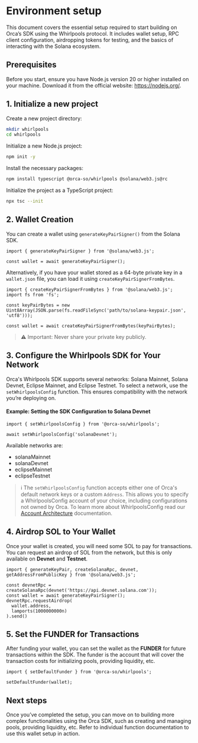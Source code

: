 # Environment setup

This document covers the essential setup required to start building on Orca’s SDK using the Whirlpools protocol. It includes wallet setup, RPC client configuration, airdropping tokens for testing, and the basics of interacting with the Solana ecosystem.

## Prerequisites

Before you start, ensure you have Node.js version 20 or higher installed on your machine. Download it from the official website: https://nodejs.org/.

## 1. Initialize a new project
Create a new project directory:

```bash
mkdir whirlpools
cd whirlpools
```

Initialize a new Node.js project:

```bash
npm init -y
```

Install the necessary packages:

```bash
npm install typescript @orca-so/whirlpools @solana/web3.js@rc
```

Initialize the project as a TypeScript project:

```bash
npx tsc --init
```

## 2. Wallet Creation

You can create a wallet using `generateKeyPairSigner()` from the Solana SDK.

```tsx
import { generateKeyPairSigner } from '@solana/web3.js';

const wallet = await generateKeyPairSigner();
```

Alternatively, if you have your wallet stored as a 64-byte private key in a `wallet.json` file, you can load it using `createKeyPairSignerFromBytes`.

```tsx
import { createKeyPairSignerFromBytes } from '@solana/web3.js';
import fs from 'fs';

const keyPairBytes = new Uint8Array(JSON.parse(fs.readFileSync('path/to/solana-keypair.json', 'utf8')));

const wallet = await createKeyPairSignerFromBytes(keyPairBytes);
```

> ⚠️ Important: Never share your private key publicly.

## 3. Configure the Whirlpools SDK for Your Network
Orca's Whirlpools SDK supports several networks: Solana Mainnet, Solana Devnet, Eclipse Mainnet, and Eclipse Testnet. To select a network, use the `setWhirlpoolsConfig` function. This ensures compatibility with the network you’re deploying on.

#### Example: Setting the SDK Configuration to Solana Devnet
```tsx
import { setWhirlpoolsConfig } from '@orca-so/whirlpools';

await setWhirlpoolsConfig('solanaDevnet');
```
Available networks are:

- solanaMainnet
- solanaDevnet
- eclipseMainnet
- eclipseTestnet

> ℹ️ The `setWhirlpoolsConfig` function accepts either one of Orca's default network keys or a custom `Address`. This allows you to specify a WhirlpoolsConfig account of your choice, including configurations not owned by Orca. To learn more about WhirlpoolsConfig read our [Account Architecture](../02-Architecture%20Overview/01-Account%20Architecture.md) documentation.

## 4. Airdrop SOL to Your Wallet

Once your wallet is created, you will need some SOL to pay for transactions. You can request an airdrop of SOL from the network, but this is only available on **Devnet** and **Testnet**.

```tsx
import { generateKeyPair, createSolanaRpc, devnet, getAddressFromPublicKey } from '@solana/web3.js';

const devnetRpc = createSolanaRpc(devnet('https://api.devnet.solana.com'));
const wallet = await generateKeyPairSigner();
devnetRpc.requestAirdrop(
  wallet.address,
  lamports(1000000000n)
).send()
```

## 5. Set the FUNDER for Transactions

After funding your wallet, you can set the wallet as the **FUNDER** for future transactions within the SDK. The funder is the account that will cover the transaction costs for initializing pools, providing liquidity, etc.
```tsx
import { setDefaultFunder } from '@orca-so/whirlpools';

setDefaultFunder(wallet);
```

## Next steps

Once you’ve completed the setup, you can move on to building more complex functionalities using the Orca SDK, such as creating and managing pools, providing liquidity, etc. Refer to individual function documentation to use this wallet setup in action.
